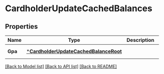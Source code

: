 # CardholderUpdateCachedBalances

## Properties
Name | Type | Description | Notes
------------ | ------------- | ------------- | -------------
**Gpa** | [***CardholderUpdateCachedBalanceRoot**](cardholder_update_cached_balance_root.md) |  | [default to null]

[[Back to Model list]](../README.md#documentation-for-models) [[Back to API list]](../README.md#documentation-for-api-endpoints) [[Back to README]](../README.md)


